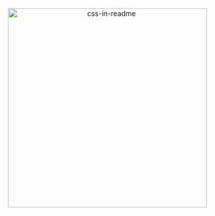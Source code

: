 <div align="center">
    <img src="https://github.com/Ak1yamaKiyoshi/Ak1yamaKiyoshi/blob/main/page.svg" width="400" height="400" alt="css-in-readme">
</div>

